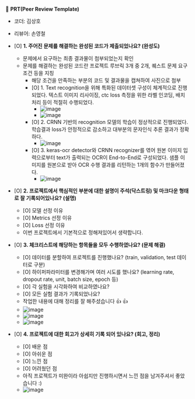 🔑 **PRT(Peer Review Template)**
- 코더: 김상호
- 리뷰어: 손영철

- [O]  **1. 주어진 문제를 해결하는 완성된 코드가 제출되었나요? (완성도)**
    - 문제에서 요구하는 최종 결과물이 첨부되었는지 확인
    - 문제를 해결하는 완성된 코드란 프로젝트 루브릭 3개 중 2개, 
    퀘스트 문제 요구조건 등을 지칭
        - 해당 조건을 만족하는 부분의 코드 및 결과물을 캡쳐하여 사진으로 첨부
        - [O] 1. Text recognition을 위해 특화된 데이터셋 구성이 체계적으로 진행되었다.	텍스트 이미지 리사이징, ctc loss 측정을 위한 라벨 인코딩, 배치처리 등이 적절히 수행되었다.
          - ![image](https://github.com/scvdx0/first-repository/assets/34268173/cd694dd1-b086-4ce3-9179-cebe1172241b)
          - ![image](https://github.com/scvdx0/first-repository/assets/34268173/03d9b88a-b0bc-436d-afc9-26b498a5258e)
        - [O] 2. CRNN 기반의 recognition 모델의 학습이 정상적으로 진행되었다.	학습결과 loss가 안정적으로 감소하고 대부분의 문자인식 추론 결과가 정확하다.
          - ![image](https://github.com/scvdx0/first-repository/assets/34268173/8baa4372-1d43-4e13-997c-5df28a4db3d7)
        - [O] 3. keras-ocr detector와 CRNN recognizer를 엮어 원본 이미지 입력으로부터 text가 출력되는 OCR이 End-to-End로 구성되었다. 샘플 이미지를 원본으로 받아 OCR 수행 결과를 리턴하는 1개의 함수가 만들어졌다.
          - ![image](https://github.com/scvdx0/first-repository/assets/34268173/d8406d11-2f0d-46b4-990e-896d06109f06)

- [O]  **2. 프로젝트에서 핵심적인 부분에 대한 설명이 주석(닥스트링) 및 마크다운 형태로 잘 기록되어있나요? (설명)**
    - [O]  모델 선정 이유
    - [O]  Metrics 선정 이유
    - [O]  Loss 선정 이유
    - 이번 프로젝트에서 기본적으로 정해져있어서 생략합니다.

- [O]  **3. 체크리스트에 해당하는 항목들을 모두 수행하였나요? (문제 해결)**
    - [O]  데이터를 분할하여 프로젝트를 진행했나요? (train, validation, test 데이터로 구분)
    - [O]  하이퍼파라미터를 변경해가며 여러 시도를 했나요? (learning rate, dropout rate, unit, batch size, epoch 등)
    - [O]  각 실험을 시각화하여 비교하였나요?
    - [O]  모든 실험 결과가 기록되었나요?
    - 작업한 내용에 대해 정리를 잘 해주셨습니다 :+1: :+1:
    - ![image](https://github.com/scvdx0/first-repository/assets/34268173/9c0ea2b7-f9a6-456b-a206-8176e5336d88)
    - ![image](https://github.com/scvdx0/first-repository/assets/34268173/849a2cad-4bed-4cc7-9d85-32736ff8a456)
    - ![image](https://github.com/scvdx0/first-repository/assets/34268173/8feef470-2730-46af-9275-279928308249)

- [O]  **4. 프로젝트에 대한 회고가 상세히 기록 되어 있나요? (회고, 정리)**
    - [O]  배운 점
    - [O]  아쉬운 점
    - [O]  느낀 점
    - [O]  어려웠던 점
    - 아직 프로젝트가 미완이라 아쉽지만 진행하시면서 느낀 점을 남겨주셔서 좋았습니다 :)
    - ![image](https://github.com/scvdx0/first-repository/assets/34268173/5b9fddfa-a5a7-4fa1-97c9-154b7477d35d)
